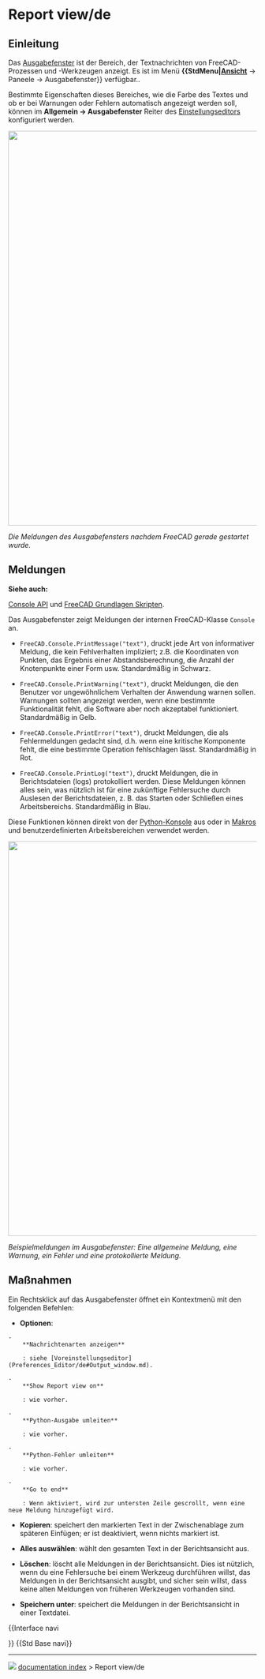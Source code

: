 # Report view/de
## Einleitung

Das [Ausgabefenster](Report_view/de.md) ist der Bereich, der Textnachrichten von FreeCAD-Prozessen und -Werkzeugen anzeigt. Es ist im Menü **{{StdMenu|[Ansicht](Std_View_Menu/de.md)** → Paneele → Ausgabefenster}} verfügbar..

Bestimmte Eigenschaften dieses Bereiches, wie die Farbe des Textes und ob er bei Warnungen oder Fehlern automatisch angezeigt werden soll, können im **Allgemein → Ausgabefenster** Reiter des [Einstellungseditors](Preferences_Editor/de#Ausgabefenster.md) konfiguriert werden.

<img alt="" src=images/FreeCAD_Report_view.png  style="width:800px;">



*Die Meldungen des Ausgabefensters nachdem FreeCAD gerade gestartet wurde.*



## Meldungen


**Siehe auch:**

[Console API](Console_API/de.md) und [FreeCAD Grundlagen Skripten](FreeCAD_Scripting_Basics/de.md).

Das Ausgabefenster zeigt Meldungen der internen FreeCAD-Klasse `Console` an.

-    `FreeCAD.Console.PrintMessage("text")`, druckt jede Art von informativer Meldung, die kein Fehlverhalten impliziert; z.B. die Koordinaten von Punkten, das Ergebnis einer Abstandsberechnung, die Anzahl der Knotenpunkte einer Form usw. Standardmäßig in Schwarz.

-    `FreeCAD.Console.PrintWarning("text")`, druckt Meldungen, die den Benutzer vor ungewöhnlichem Verhalten der Anwendung warnen sollen. Warnungen sollten angezeigt werden, wenn eine bestimmte Funktionalität fehlt, die Software aber noch akzeptabel funktioniert. Standardmäßig in Gelb.

-    `FreeCAD.Console.PrintError("text")`, druckt Meldungen, die als Fehlermeldungen gedacht sind, d.h. wenn eine kritische Komponente fehlt, die eine bestimmte Operation fehlschlagen lässt. Standardmäßig in Rot.

-    `FreeCAD.Console.PrintLog("text")`, druckt Meldungen, die in Berichtsdateien (logs) protokolliert werden. Diese Meldungen können alles sein, was nützlich ist für eine zukünftige Fehlersuche durch Auslesen der Berichtsdateien, z. B. das Starten oder Schließen eines Arbeitsbereichs. Standardmäßig in Blau.

Diese Funktionen können direkt von der [Python-Konsole](Python_console/de.md) aus oder in [Makros](Macros/de.md) und benutzerdefinierten Arbeitsbereichen verwendet werden.

<img alt="" src=images/FreeCAD_Report_view_example.png  style="width:800px;">



*Beispielmeldungen im Ausgabefenster: Eine allgemeine Meldung, eine Warnung, ein Fehler und eine protokollierte Meldung.*



## Maßnahmen

Ein Rechtsklick auf das Ausgabefenster öffnet ein Kontextmenü mit den folgenden Befehlen:

-    **Optionen**:

    -   
        **Nachrichtenarten anzeigen**
        
        : siehe [Voreinstellungseditor](Preferences_Editor/de#Output_window.md).

    -   
        **Show Report view on**
        
        : wie vorher.

    -   
        **Python-Ausgabe umleiten**
        
        : wie vorher.

    -   
        **Python-Fehler umleiten**
        
        : wie vorher.

    -   
        **Go to end**
        
        : Wenn aktiviert, wird zur untersten Zeile gescrollt, wenn eine neue Meldung hinzugefügt wird.

-    **Kopieren**: speichert den markierten Text in der Zwischenablage zum späteren Einfügen; er ist deaktiviert, wenn nichts markiert ist.

-    **Alles auswählen**: wählt den gesamten Text in der Berichtsansicht aus.

-    **Löschen**: löscht alle Meldungen in der Berichtsansicht. Dies ist nützlich, wenn du eine Fehlersuche bei einem Werkzeug durchführen willst, das Meldungen in der Berichtsansicht ausgibt, und sicher sein willst, dass keine alten Meldungen von früheren Werkzeugen vorhanden sind.

-    **Speichern unter**: speichert die Meldungen in der Berichtsansicht in einer Textdatei.


{{Interface navi

}} {{Std Base navi}}



---
![](images/Button_right.svg) [documentation index](../README.md) > Report view/de
